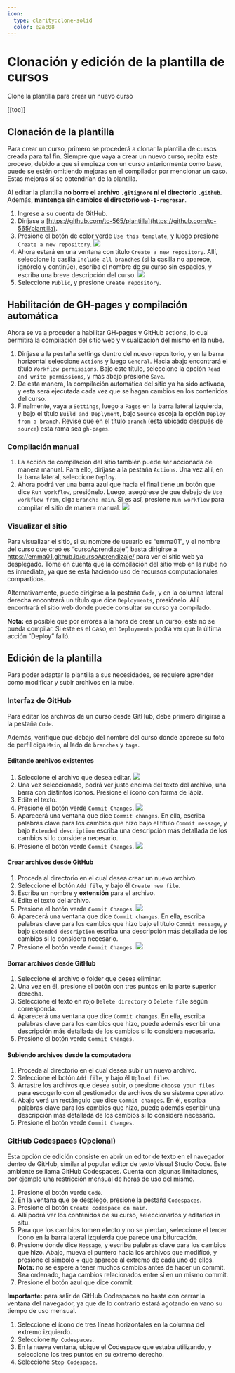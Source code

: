 ```yaml
---
icon: 
  type: clarity:clone-solid
  color: e2ac08 
---
```

# Clonación y edición de la plantilla de cursos
Clone la plantilla para crear un nuevo curso

[[toc]]

## Clonación de la plantilla
Para crear un curso, primero se procederá a clonar la plantilla de cursos creada para tal fin. Siempre que vaya a crear un nuevo curso, repita este proceso, debido a que si empieza con un curso anteriormente como base, puede se estén omitiendo mejoras en el compilador por mencionar un caso. Estas mejoras sí se obtendrían de la plantilla.

Al editar la plantilla **no borre el archivo `.gitignore` ni el directorio `.github`**. Además, **mantenga sin cambios el directorio `web-1-regresar`**. 

1. Ingrese a su cuenta de GitHub.
2. Diríjase a [https://github.com/tc-565/plantilla](https://github.com/tc-565/plantilla).
3. Presione el botón de color verde `Use this template`, y luego presione `Create a new repository`. ![](img/plantilla-clonar.png)
4. Ahora estará en una ventana con título `Create a new repository`. Allí, seleccione la casilla `Include all branches` (si la casilla no aparece, ignórelo y continúe), escriba el nombre de su curso sin espacios, y escriba una breve descripción del curso. ![](img/crear-repo.png)
5. Seleccione `Public`, y presione `Create repository`.

## Habilitación de GH-pages y compilación automática
Ahora se va a proceder a habilitar GH-pages y GitHub actions, lo cual permitirá la compilación del sitio web y visualización del mismo en la nube.

1. Diríjase a la pestaña settings dentro del nuevo repositorio, y en la barra horizontal seleccione `Actions` y luego `General`. Hacia abajo encontrará el título `Workflow permissions`. Bajo este título, seleccione la opción `Read and write permissions`, y más abajo presione `Save`.
2. De esta manera, la compilación automática del sitio ya ha sido activada, y esta será ejecutada cada vez que se hagan cambios en los contenidos del curso.
3. Finalmente, vaya a `Settings`, luego a `Pages` en la barra lateral izquierda, y bajo el título `Build and Deplyment`, bajo `Source` escoja la opción `Deploy from a branch`. Revise que en el título `branch` (está ubicado después de `source`) esta rama sea `gh-pages`. 

### Compilación manual
1. La acción de compilación del sitio también puede ser accionada de manera manual. Para ello, diríjase a la pestaña `Actions`. Una vez allí, en la barra lateral, seleccione `Deploy`.
2. Ahora podrá ver una barra azul que hacia el final tiene un botón que dice `Run workflow`, presiónelo. Luego, asegúrese de que debajo de `Use workflow from`, diga `Branch: main`. Si es así, presione `Run workflow` para compilar el sitio de manera manual. ![](img/accion-manual.png)

### Visualizar el sitio

Para visualizar el sitio, si su nombre de usuario es “emma01", y el nombre del curso que creó es “cursoAprendizaje”, basta dirigirse a https://emma01.github.io/cursoAprendizaje/ para ver el sitio web ya desplegado. Tome en cuenta que la compilación del sitio web en la nube no es inmediata, ya que se está haciendo uso de recursos computacionales compartidos.

Alternativamente, puede dirigirse a la pestaña `Code`, y en la columna lateral derecha encontrará un título que dice `Deployments`, presiónelo. Allí encontrará el sitio web donde puede consultar su curso ya compilado.

**Nota:** es posible que por errores a la hora de crear un curso, este no se pueda compilar. Si este es el caso, en `Deployments` podrá ver que la última acción “Deploy” falló.

## Edición de la plantilla

Para poder adaptar la plantilla a sus necesidades, se requiere aprender como modificar y subir archivos en la nube.

### Interfaz de GitHub
Para editar los archivos de un curso desde GitHub, debe primero dirigirse a la pestaña `Code`.

Además, verifique que debajo del nombre del curso donde aparece su foto de perfil diga `Main`, al lado de `branches` y `tags`.

#### Editando archivos existentes
1. Seleccione el archivo que desea editar. ![](img/editar-1.png)
2. Una vez seleccionado, podrá ver justo encima del texto del archivo, una barra con distintos íconos. Presione el ícono con forma de lápiz.
3. Edite el texto.
4. Presione el botón verde `Commit Changes`. ![](img/editar-2.png)
5. Aparecerá una ventana que dice `Commit changes`. En ella, escriba palabras clave para los cambios que hizo bajo el título `Commit message`, y bajo `Extended description` escriba una descripción más detallada de los cambios si lo considera necesario.
6. Presione el botón verde `Commit Changes`. ![](img/editar-3-commit.png)

#### Crear archivos desde GitHub
1. Proceda al directorio en el cual desea crear un nuevo archivo.
2. Seleccione el botón `Add file`, y bajo él `Create new file`.
3. Escriba un nombre y **extensión** para el archivo.
4. Edite el texto del archivo.
5. Presione el botón verde `Commit Changes`. ![](img/editar-2.png)
6. Aparecerá una ventana que dice `Commit changes`. En ella, escriba palabras clave para los cambios que hizo bajo el título `Commit message`, y bajo `Extended description` escriba una descripción más detallada de los cambios si lo considera necesario.
7. Presione el botón verde `Commit Changes`. ![](img/editar-3-commit.png)

#### Borrar archivos desde GitHub
1. Seleccione el archivo o folder que desea eliminar.
2. Una vez en él, presione el botón con tres puntos en la parte superior derecha.
3. Seleccione el texto en rojo `Delete directory` o `Delete file` según corresponda.
4. Aparecerá una ventana que dice `Commit changes`. En ella, escriba palabras clave para los cambios que hizo, puede además escribir una descripción más detallada de los cambios si lo considera necesario.
5. Presione el botón verde `Commit Changes`.

#### Subiendo archivos desde la computadora
1. Proceda al directorio en el cual desea subir un nuevo archivo.
2. Seleccione el botón `Add file`, y bajo él `Upload files`.
3. Arrastre los archivos que desea subir, o presione `choose your files` para escogerlo con el gestionador de archivos de su sistema operativo.
4. Abajo verá un rectángulo que dice `Commit changes`. En él, escriba palabras clave para los cambios que hizo, puede además escribir una descripción más detallada de los cambios si lo considera necesario.
5. Presione el botón verde `Commit Changes`.

### GitHub Codespaces (Opcional)
Esta opción de edición consiste en abrir un editor de texto en el navegador dentro de GitHub, similar al popular editor de texto Visual Studio Code. Este ambiente se llama GitHub Codespaces. Cuenta con algunas limitaciones, por ejemplo una restricción mensual de horas de uso del mismo.
1. Presione el botón verde `Code`.
2. En la ventana que se desplegó, presione la pestaña `Codespaces`.
3. Presione el botón `Create codespace on main`.
4. Allí podrá ver los contenidos de su curso, seleccionarlos y editarlos in situ.
5. Para que los cambios tomen efecto y no se pierdan, seleccione el tercer ícono en la barra lateral izquierda que parece una bifurcación.
6. Presione donde dice `Message`, y escriba palabras clave para los cambios que hizo. Abajo, mueva el puntero hacia los archivos que modificó, y presione el símbolo + que aparece al extremo de cada uno de ellos. **Nota:** no se espere a tener muchos cambios antes de hacer un commit. Sea ordenado, haga cambios relacionados entre sí en un mismo commit.
7. Presione el botón azul que dice commit.

**Importante:** para salir de GitHub Codespaces no basta con cerrar la ventana del navegador, ya que de lo contrario estará agotando en vano su tiempo de uso mensual.
1. Seleccione el ícono de tres líneas horizontales en la columna del extremo izquierdo.
2. Seleccione `My Codespaces`.
3. En la nueva ventana, ubique el Codespace que estaba utilizando, y seleccione los tres puntos en su extremo derecho.
4. Seleccione `Stop Codespace`.